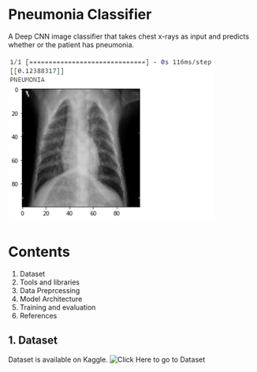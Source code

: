 # Pneumonia Classifier
A Deep CNN image classifier that takes chest x-rays as input and predicts whether or the patient has pneumonia.<br><br>
![Prediction Plot](https://github.com/niyarrbarman/pneumonia/blob/main/images/prediction.png)
# Contents
1. Dataset<br/>
2. Tools and libraries<br/>
3. Data Preprcessing<br/>
4. Model Architecture<br/>
5. Training and evaluation<br/>
6. References<br/>

## 1. Dataset
Dataset is available on Kaggle. ![Click Here to go to Dataset](https://www.kaggle.com/datasets/paultimothymooney/chest-xray-pneumonia)
